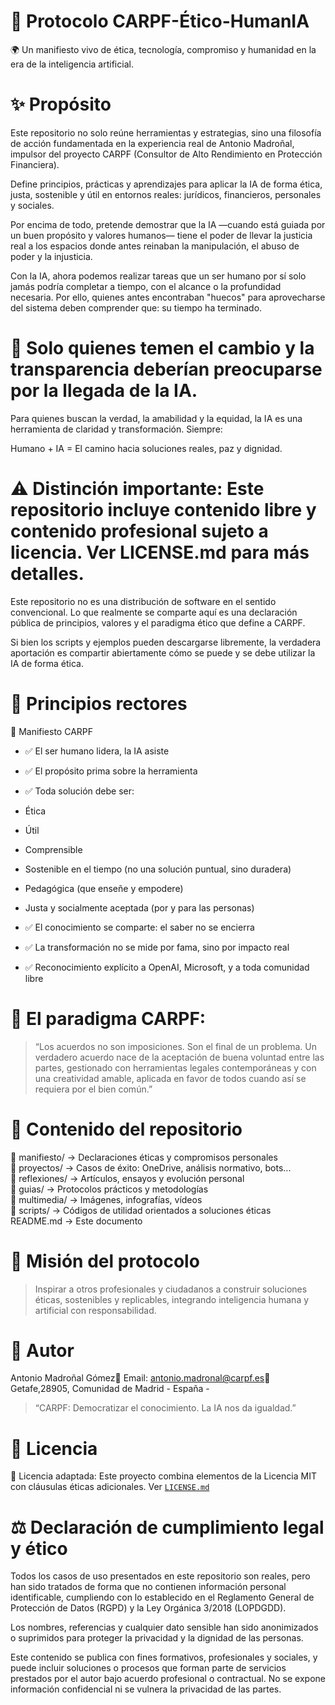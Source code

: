 # 🧭 Protocolo CARPF-Ético-HumanIA

🌍 Un manifiesto vivo de ética, tecnología, compromiso y humanidad en la era de la inteligencia artificial.

# ✨ Propósito

Este repositorio no solo reúne herramientas y estrategias, sino una filosofía de acción fundamentada en la experiencia real de Antonio Madroñal, impulsor del proyecto CARPF (Consultor de Alto Rendimiento en Protección Financiera).

Define principios, prácticas y aprendizajes para aplicar la IA de forma ética, justa, sostenible y útil en entornos reales: jurídicos, financieros, personales y sociales.

Por encima de todo, pretende demostrar que la IA —cuando está guiada por un buen propósito y valores humanos— tiene el poder de llevar la justicia real a los espacios donde antes reinaban la manipulación, el abuso de poder y la injusticia.

Con la IA, ahora podemos realizar tareas que un ser humano por sí solo jamás podría completar a tiempo, con el alcance o la profundidad necesaria. Por ello, quienes antes encontraban "huecos" para aprovecharse del sistema deben comprender que: su tiempo ha terminado.

# 🤝 Solo quienes temen el cambio y la transparencia deberían preocuparse por la llegada de la IA.

Para quienes buscan la verdad, la amabilidad y la equidad, la IA es una herramienta de claridad y transformación. Siempre:

Humano + IA = El camino hacia soluciones reales, paz y dignidad.

# ⚠️ Distinción importante: Este repositorio incluye contenido libre y contenido profesional sujeto a licencia. Ver LICENSE.md para más detalles.

Este repositorio no es una distribución de software en el sentido convencional. Lo que realmente se comparte aquí es una declaración pública de principios, valores y el paradigma ético que define a CARPF.

Si bien los scripts y ejemplos pueden descargarse libremente, la verdadera aportación es compartir abiertamente cómo se puede y se debe utilizar la IA de forma ética.

# 🧠 Principios rectores

📜 Manifiesto CARPF

* ✅ El ser humano lidera, la IA asiste
* ✅ El propósito prima sobre la herramienta
* ✅ Toda solución debe ser:

* Ética

* Útil

* Comprensible

* Sostenible en el tiempo (no una solución puntual, sino duradera)

* Pedagógica (que enseñe y empodere)

* Justa y socialmente aceptada (por y para las personas)
* ✅ El conocimiento se comparte: el saber no se encierra
* ✅ La transformación no se mide por fama, sino por impacto real
* ✅ Reconocimiento explícito a OpenAI, Microsoft, y a toda comunidad libre

# 💬 El paradigma CARPF:

> “Los acuerdos no son imposiciones. Son el final de un problema.
Un verdadero acuerdo nace de la aceptación de buena voluntad entre las partes,
gestionado con herramientas legales contemporáneas y con una creatividad amable,
aplicada en favor de todos cuando así se requiera por el bien común.”

# 📂 Contenido del repositorio
📁 manifiesto/           → Declaraciones éticas y compromisos personales  
📁 proyectos/            → Casos de éxito: OneDrive, análisis normativo, bots...  
📁 reflexiones/          → Artículos, ensayos y evolución personal  
📁 guias/                → Protocolos prácticos y metodologías  
📁 multimedia/           → Imágenes, infografías, vídeos  
📁 scripts/              → Códigos de utilidad orientados a soluciones éticas  
README.md               → Este documento  

# 🚀 Misión del protocolo

> Inspirar a otros profesionales y ciudadanos a construir soluciones éticas, sostenibles y replicables, integrando inteligencia humana y artificial con responsabilidad.

# 👤 Autor

Antonio Madroñal Gómez📧 Email: antonio.madronal@carpf.es📍  
Getafe,28905, Comunidad de Madrid - España -

> “CARPF: Democratizar el conocimiento. La IA nos da igualdad.”

# 🧾 Licencia

📜 Licencia adaptada: Este proyecto combina elementos de la Licencia MIT con cláusulas éticas adicionales. Ver [`LICENSE.md`](https://github.com/hubCARPF/protocoloCARPF-etico-humanIA/blob/master/LICENSE.md)
# ⚖️ Declaración de cumplimiento legal y ético

Todos los casos de uso presentados en este repositorio son reales, pero han sido tratados de forma que no contienen información personal identificable, cumpliendo con lo establecido en el Reglamento General de Protección de Datos (RGPD) y la Ley Orgánica 3/2018 (LOPDGDD).

Los nombres, referencias y cualquier dato sensible han sido anonimizados o suprimidos para proteger la privacidad y la dignidad de las personas.

Este contenido se publica con fines formativos, profesionales y sociales, y puede incluir soluciones o procesos que forman parte de servicios prestados por el autor bajo acuerdo profesional o contractual. No se expone información confidencial ni se vulnera la privacidad de las partes.
